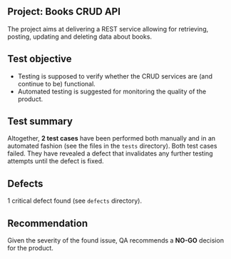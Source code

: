 ## Project: Books CRUD API
The project aims at delivering a REST service allowing for retrieving, posting, updating and deleting data about books. 


## Test objective
* Testing is supposed to verify whether the CRUD services are (and continue to be) functional.
* Automated testing is suggested for monitoring the quality of the product.

## Test summary
Altogether, **2 test cases** have been performed both manually and in an automated fashion (see the files in the `tests` directory). Both test cases failed. They have revealed a defect that invalidates any further testing attempts until the defect is fixed.

## Defects
1 critical defect found (see `defects` directory).

## Recommendation
Given the severity of the found issue, QA recommends a **NO-GO** decision for the product.
